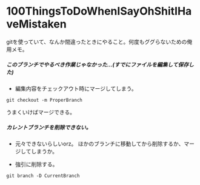 100ThingsToDoWhenISayOhShitIHaveMistaken
========================================

gitを使っていて、なんか間違ったときにやること。何度もググらないための俺用メモ。




##### このブランチでやるべき作業じゃなかった…(すでにファイルを編集して保存した)
* 編集内容をチェックアウト時にマージしてしまう。
```
git checkout -m ProperBranch
```
うまくいけばマージできる。


##### カレントブランチを削除できない。
* 元々できないらしいorz。
ほかのブランチに移動してから削除するか、マージしてしまうか。

* 強引に削除する。
```
git branch -D CurrentBranch
```

